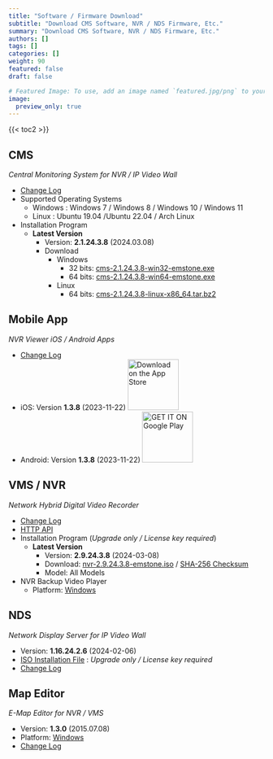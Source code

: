 ```yaml
---
title: "Software / Firmware Download"
subtitle: "Download CMS Software, NVR / NDS Firmware, Etc."
summary: "Download CMS Software, NVR / NDS Firmware, Etc."
authors: []
tags: []
categories: []
weight: 90
featured: false
draft: false

# Featured Image: To use, add an image named `featured.jpg/png` to your page's folder.
image:
  preview_only: true
---
```


{{< toc2 >}}

## CMS

*Central Monitoring System for NVR / IP Video Wall*

- [Change Log](/docs/cms/changelog/cms21.html)
- Supported Operating Systems
  - Windows : Windows 7 / Windows 8 / Windows 10 / Windows 11
  - Linux : Ubuntu 19.04 /Ubuntu 22.04 / Arch Linux
- Installation Program
  - **Latest Version**
    - Version: **2.1.24.3.8** (2024.03.08)
    - Download
      - Windows
        - 32 bits: [cms-2.1.24.3.8-win32-emstone.exe](https://www.emstone.com/data/cms/cms-2.1.24.3.8-win32-emstone.exe)
        - 64 bits: [cms-2.1.24.3.8-win64-emstone.exe](https://www.emstone.com/data/cms/cms-2.1.24.3.8-win64-emstone.exe)
      - Linux
        - 64 bits: [cms-2.1.24.3.8-linux-x86_64.tar.bz2](https://www.emstone.com/data/cms/cms-2.1.24.3.8-linux-x86_64.tar.bz2)

## Mobile App

*NVR Viewer iOS / Android Apps*

- [Change Log](/docs/nvr-viewer/ChangeLog.html)
- iOS: Version **1.3.8** (2023-11-22)
  <a href="https://apps.apple.com/kr/app/linux-nvr-mobile-viewer/id561848768" target="_blank"><img width="100px" src="/img/app-store-badge.png" alt="Download on the App Store" class="d-inline-block py-0 my-2"></a>
- Android: Version **1.3.8** (2023-11-22)
  <a href="https://play.google.com/store/apps/details?id=com.emstone.moview" target="_blank"><img width="100px" src="/img/google-play-badge.png" alt="GET IT ON Google Play" class="d-inline-block py-0 my-2"></a>

## VMS / NVR

*Network Hybrid Digital Video Recorder*

- [Change Log](/docs/dvr/changelog/nvr29.html)
- [HTTP API](/docs/dvr/http/)
- Installation Program (*Upgrade only / License key required*)
  - **Latest Version**
    - Version: **2.9.24.3.8** (2024-03-08)
    - Download: [nvr-2.9.24.3.8-emstone.iso](https://www.emstone.com/data/dvr/nvr-2.9.24.3.8-emstone.iso)
                / [SHA-256 Checksum](https://www.emstone.com/data/dvr/nvr-2.9.24.3.8-emstone.iso-sha256.txt)
    - Model: All Models
- NVR Backup Video Player
  - Platform: [Windows](https://www.emstone.com/data/nvrplay/nvrplay.exe)

## NDS

*Network Display Server for IP Video Wall*

- Version: **1.16.24.2.6** (2024-02-06)
- [ISO Installation File](https://www.emstone.com/data/nds/nds-1.16.24.2.6.iso)
   : *Upgrade only / License key required*
- [Change Log](/docs/nds/ChangeLog.html)

## Map Editor

*E-Map Editor for NVR / VMS*

- Version: **1.3.0** (2015.07.08)
- Platform: [Windows](https://www.emstone.com/data/vms/mapedit/vms-mapedit-1.3.0-win-ia32-20150708.zip)
- [Change Log](https://www.emstone.com/data/https://github.com/nvrsw/mapedit/blob/master/ChangeLog.md)

